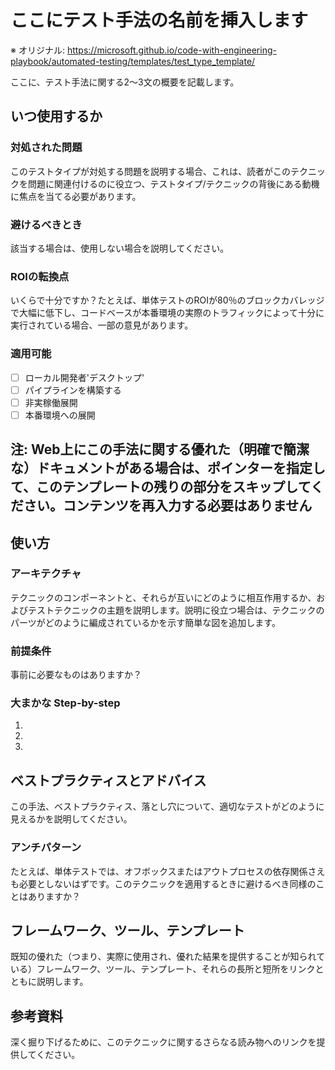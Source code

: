 # ここにテスト手法の名前を挿入します

※ オリジナル: https://microsoft.github.io/code-with-engineering-playbook/automated-testing/templates/test_type_template/

ここに、テスト手法に関する2〜3文の概要を記載します。

## いつ使用するか

### 対処された問題

このテストタイプが対処する問題を説明する場合、これは、読者がこのテクニックを問題に関連付けるのに役立つ、テストタイプ/テクニックの背後にある動機に焦点を当てる必要があります。

### 避けるべきとき

該当する場合は、使用しない場合を説明してください。

### ROIの転換点

いくらで十分ですか？たとえば、単体テストのROIが80％のブロックカバレッジで大幅に低下し、コードベースが本番環境の実際のトラフィックによって十分に実行されている場合、一部の意見があります。

### 適用可能

- [ ] ローカル開発者'デスクトップ'
- [ ] パイプラインを構築する
- [ ] 非実稼働展開
- [ ] 本番環境への展開
  
## 注: Web上にこの手法に関する優れた（明確で簡潔な）ドキュメントがある場合は、ポインターを指定して、このテンプレートの残りの部分をスキップしてください。コンテンツを再入力する必要はありません

## 使い方

### アーキテクチャ

テクニックのコンポーネントと、それらが互いにどのように相互作用するか、およびテストテクニックの主題を説明します。説明に役立つ場合は、テクニックのパーツがどのように編成されているかを示す簡単な図を追加します。

### 前提条件

事前に必要なものはありますか？

### 大まかな Step-by-step

1.
1.
1.

## ベストプラクティスとアドバイス

この手法、ベストプラクティス、落とし穴について、適切なテストがどのように見えるかを説明してください。

### アンチパターン

たとえば、単体テストでは、オフボックスまたはアウトプロセスの依存関係さえも必要としないはずです。このテクニックを適用するときに避けるべき同様のことはありますか？

## フレームワーク、ツール、テンプレート

既知の優れた（つまり、実際に使用され、優れた結果を提供することが知られている）フレームワーク、ツール、テンプレート、それらの長所と短所をリンクとともに説明します。

## 参考資料

深く掘り下げるために、このテクニックに関するさらなる読み物へのリンクを提供してください。
